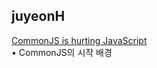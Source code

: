<h2>juyeonH</h2><a href="https://www.notion.so/mycodeplayground66/CommonJS-is-hurting-JavaScript-ba56cfd965f344e688a4c38eccb97c85?pvs=4#48d80f1d02b24a2ea5da15229cda481d">CommonJS is hurting JavaScript</a><br>• CommonJS의 시작 배경